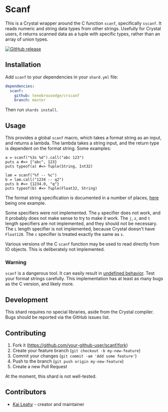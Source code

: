# Scanf

This is a Crystal wrapper around the C function `scanf`, specifically `sscanf`. It reads numeric and string data types from other strings. Usefully for Crystal users, it returns scanned data as a tuple with specific types, rather than an array of union types.

[![GitHub release](https://img.shields.io/github/release/tenebrousedge/crscanf.svg)](https://github.com/tenebrousedge/crscanf/releases)

## Installation

Add `scanf` to your dependencies in your `shard.yml` file:
```yml
dependencies:
  scanf:
    github: tenebrousedge/crscanf
    branch: master
```
Then run `shards install`.

## Usage

This provides a global `scanf` macro, which takes a format string as an input, and returns a lambda. The lambda takes a string input, and the return type is dependent on the format string.
Some examples:
```crystal
a = scanf("%3s %d").call("abc 123")
puts a #=> {"abc", 123}
puts typeof(a) #=> Tuple(String, Int32)

lam = scanf("%f -- %c")
b = lam.call("1234 -- q2")
puts b #=> {1234.0, "q"}
puts typeof(b) #=> Tuple(Float32, String)
```
The format string specification is documented in a number of places, [here](http://www.cplusplus.com/reference/cstdio/scanf/) being one example.

Some specifiers were not implemented. The `p` specifier does not work, and it probably does not make sense to try to make it work. The `j`, `z`, and `t` length specifiers are not implemented, and they should not be necessary. The `L` length specifier is not implemented, because Crystal doesn't have `Float128`. The `c` specifier is treated exactly the same as `s`.

Various versions of the C `scanf` function may be used to read directly from IO objects. This is deliberately not implemented.

### Warning

`scanf` is a dangerous tool. It can easily result in [undefined behavior](https://en.wiktionary.org/wiki/nasal_demon). Test your format strings carefully. This implementation has at least as many bugs as the C version, and likely more.

## Development

This shard requires no special libraries, aside from the Crystal compiler. Bugs should be reported via the GitHub issues list.

## Contributing

1. Fork it (<https://github.com/your-github-user/scanf/fork>)
2. Create your feature branch (`git checkout -b my-new-feature`)
3. Commit your changes (`git commit -am 'Add some feature'`)
4. Push to the branch (`git push origin my-new-feature`)
5. Create a new Pull Request

At the moment, this shard is not well-tested.

## Contributors

- [Kai Leahy](https://github.com/tenebrousedge) - creator and maintainer
